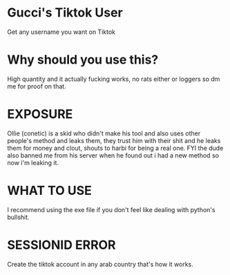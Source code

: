 # Gucci's Tiktok User
Get any username you want on Tiktok

# Why should you use this?
High quantity and it actually fucking works, no rats either or loggers so dm me for proof on that.

# EXPOSURE
Ollie (conetic) is a skid who didn't make his tool and also uses other people's method and leaks them, they trust him with their shit and he leaks them for money and clout, shouts to harbi for being a real one. FYI the dude also banned me from his server when he found out i had a new method so now i'm leaking it.

# WHAT TO USE
I recommend using the exe file if you don't feel like dealing with python's bullshit.

# SESSIONID ERROR
Create the tiktok account in any arab country that's how it works.
